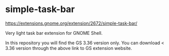 # simple-task-bar
https://extensions.gnome.org/extension/2672/simple-task-bar/

Very light task bar extension for GNOME Shell.

In this repository you will find the GS 3.36 version only. You can download < 3.36 version through the above link to GS extension website.
